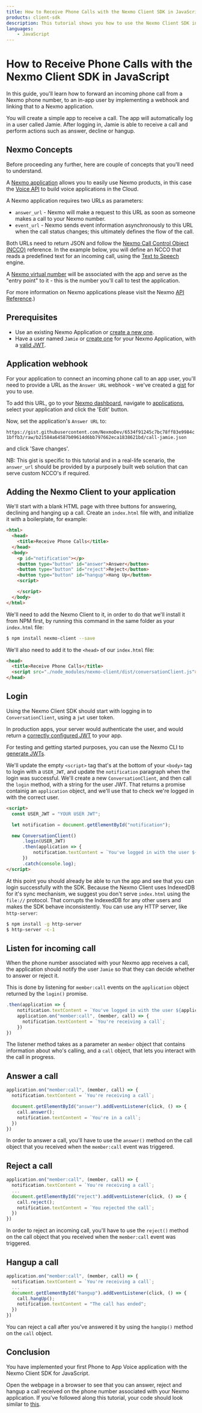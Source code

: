 ```yaml
---
title: How to Receive Phone Calls with the Nexmo Client SDK in JavaScript
products: client-sdk
description: This tutorial shows you how to use the Nexmo Client SDK in your JavaScript application in order to receive phone calls.
languages:
    - JavaScript
---
```


# How to Receive Phone Calls with the Nexmo Client SDK in JavaScript

In this guide, you'll learn how to forward an incoming phone call from a Nexmo phone number, to an in-app user by implementing a webhook and linking that to a Nexmo application.

You will create a simple app to receive a call. The app will automatically log in a user called Jamie. After logging in, Jamie is able to receive a call and perform actions such as answer, decline or hangup.


## Nexmo Concepts

Before proceeding any further, here are couple of concepts that you'll need to understand.

A [Nexmo application](https://developer.nexmo.com/concepts/guides/applications) allows you to easily use Nexmo products, in this case the [Voice API](https://developer.nexmo.com/voice/voice-api/overview) to build voice applications in the Cloud.

A Nexmo application requires two URLs as parameters:

* `answer_url` - Nexmo will make a request to this URL as soon as someone makes a call to your Nexmo number.
* `event_url` - Nexmo sends event information asynchronously to this URL when the call status changes; this ultimately defines the flow of the call.

Both URLs need to return JSON and follow the [Nexmo Call Control Object (NCCO)](https://developer.nexmo.com/voice/voice-api/ncco-reference) reference. In the example below, you will define an NCCO that reads a predefined text for an incoming call, using the [Text to Speech](https://developer.nexmo.com/voice/voice-api/guides/text-to-speech) engine.

A [Nexmo virtual number](https://developer.nexmo.com/numbers/overview) will be associated with the app and serve as the "entry point" to it - this is the number you'll call to test the application.

For more information on Nexmo applications please visit the Nexmo [API Reference](https://developer.nexmo.com/api/application).)


## Prerequisites

- Use an existing Nexmo Application or [create a new one](/tutorials/client-sdk-generate-test-credentials).
- Have a user named `Jamie` or [create one](/tutorials/client-sdk-generate-test-credentials#create-a-user) for your Nexmo Application, with a [valid JWT](/tutorials/client-sdk-generate-test-credentials).


## Application webhook

For your application to connect an incoming phone call to an app user, you'll need to provide a URL as the `Answer URL` webhook - we've created a [gist](https://gist.github.com/NexmoDev/6534f91245c7bc78ff83e9984c1bffb3) for you to use.

To add this URL, go to your [Nexmo dashboard](https://dashboard.nexmo.com), navigate to [applications](https://dashboard.nexmo.com/voice/your-applications), select your application and click the 'Edit' button.

Now, set the application's `Answer URL` to:

``https://gist.githubusercontent.com/NexmoDev/6534f91245c7bc78ff83e9984c1bffb3/raw/b21584a64587b09614d6bb797662eca1838621bd/call-jamie.json``

and click 'Save changes'.

NB: This gist is specific to this tutorial and in a real-life scenario, the `answer_url` should be provided by a purposely built web solution that can serve custom NCCO's if required.


## Adding the Nexmo Client to your application

We'll start with a blank HTML page with three buttons for answering, declining and hanging up a call. Create an `index.html` file with, and initialize it with a boilerplate, for example:

```html
<html>
  <head>
    <title>Receive Phone Calls</title>
  </head>
  <body>
    <p id="notification"></p>
    <button type="button" id="answer">Answer</button>
    <button type="button" id="reject">Reject</button>
    <button type="button" id="hangup">Hang Up</button>
    <script>

    </script>
  </body>
</html>
```

We'll need to add the Nexmo Client to it, in order to do that we'll install it from NPM first, by running this command in the same folder as your `index.html` file:

```bash
$ npm install nexmo-client --save
```

We'll also need to add it to the `<head>` of our `index.html` file:

```html
<head>
  <title>Receive Phone Calls</title>
  <script src="./node_modules/nexmo-client/dist/conversationClient.js"></script>
</head>
```

## Login

Using the Nexmo Client SDK should start with logging in to `ConversationClient`, using a `jwt` user token.

In production apps, your server would authenticate the user, and would return a [correctly configured JWT](/client-sdk/concepts/jwt-acl) to your app.

For testing and getting started purposes, you can use the Nexmo CLI to [generate JWTs](/tutorials/client-sdk-generate-test-credentials).

We'll update the empty `<script>` tag that's at the bottom of your `<body>` tag to login with a `USER_JWT`, and update the `notification` paragraph when the login was successful. We'll create a new `ConversationClient`, and then call the `login` method, with a string for the user JWT. That returns a promise containig an `application` object, and we'll use that to check we're logged in with the correct user.

```html
<script>
  const USER_JWT = "YOUR USER JWT";

  let notification = document.getElementById("notification");

  new ConversationClient()
      .login(USER_JWT)
      .then(application => {
          notification.textContent = `You've logged in with the user ${application.me.user.name}`
      })
      .catch(console.log);
</script>
```

At this point you should already be able to run the app and see that you can login successfully with the SDK. Because the Nexmo Client uses IndexedDB for it's sync mechanism, we suggest you don't serve `index.html` using the `file://` protocol. That corrupts the IndexedDB for any other users and makes the SDK behave inconsistently. You can use any HTTP server, like `http-server`:

```bash
$ npm install -g http-server
$ http-server -c-1
```


## Listen for incoming call

When the phone number associated with your Nexmo app receives a call, the application should notify the user `Jamie` so that they can decide whether to answer or reject it.

This is done by listening for `member:call` events on the `application` object returned by the `login()` promise.

```javascript
.then(application => {
    notification.textContent = `You've logged in with the user ${application.me.user.name}`;
    application.on("member:call", (member, call) => {
      notification.textContent = `You're receiving a call`;
    })
})
```

The listener method takes as a parameter an `member` object that contains information about who's calling, and a `call` object, that lets you interact with the call in progress.


## Answer a call

```javascript
application.on("member:call", (member, call) => {
  notification.textContent = `You're receiving a call`;

  document.getElementById("answer").addEventListener(click, () => {
    call.answer();
    notification.textContent = `You're in a call`;
  })
})
```

In order to answer a call, you'll have to use the `answer()` method on the call object that you received when the `member:call` event was triggered.


## Reject a call

```javascript
application.on("member:call", (member, call) => {
  notification.textContent = `You're receiving a call`;
  ...
  document.getElementById("reject").addEventListener(click, () => {
    call.reject();
    notification.textContent = `You rejected the call`;
  })
})
```

In order to reject an incoming call, you'll have to use the `reject()` method on the call object that you received when the `member:call` event was triggered.


## Hangup a call

```javascript
application.on("member:call", (member, call) => {
  notification.textContent = `You're receiving a call`;
  ...
  document.getElementById("hangup").addEventListener(click, () => {
    call.hangUp();
    notification.textContent = "The call has ended";
  })
})
```

You can reject a call after you've answered it by using the `hangUp()` method on the `call` object.

## Conclusion

You have implemented your first Phone to App Voice application with the Nexmo Client SDK for JavaScript.

Open the webpage in a browser to see that you can answer, reject and hangup a call received on the phone number associated with your Nexmo application. If you've followed along this tutorial, your code should look similar to [this](https://github.com/Nexmo/client-sdk-javascript-receive-phone-calls/blob/master/index.html).
